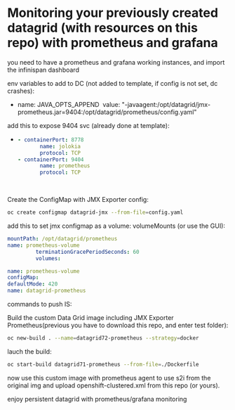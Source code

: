 # Monitoring your previously created datagrid (with resources on this repo) with prometheus and grafana

you need to have a prometheus and grafana working instances, and import the infinispan dashboard

env variables to add to DC (not added to template, if config is not set, dc crashes):
- name: JAVA_OPTS_APPEND
  ​    value: "-javaagent:/opt/datagrid/jmx-prometheus.jar=9404:/opt/datagrid/prometheus/config.yaml"

add this to expose 9404 svc (already done at template):

- ```yaml
  - containerPort: 8778
         name: jolokia
         protocol: TCP
  - containerPort: 9404
         name: prometheus
         protocol: TCP
  ```

  ​    

Create the ConfigMap with JMX Exporter config:



```bash
oc create configmap datagrid-jmx --from-file=config.yaml
```

add this to set jmx configmap as a volume:
 volumeMounts (or use the GUI):

```yaml
mountPath: /opt/datagrid/prometheus
name: prometheus-volume
         terminationGracePeriodSeconds: 60
         volumes:

name: prometheus-volume
configMap:
defaultMode: 420
name: datagrid-prometheus
```

 commands to push IS:

 Build the custom Data Grid image including JMX Exporter Prometheus(previous you have to download this repo, and enter test folder):

```bash
oc new-build . --name=datagrid72-prometheus --strategy=docker
```

lauch the build:

```bash
oc start-build datagrid71-prometheus --from-file=./Dockerfile
```



now use this custom image with prometheus agent to use s2i from the original img and upload openshift-clustered.xml from this repo (or yours). 



enjoy persistent datagrid with prometheus/grafana monitoring
